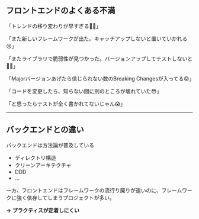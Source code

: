 ## フロントエンドのよくある不満

<div class="py-8 flex flex-col gap-8">
  <div>
「トレンドの移り変わりが早すぎる😵‍💫」

「また新しいフレームワークが出た。キャッチアップしないと置いていかれる😢」

「またライブラリで脆弱性が見つかった。バージョンアップしてテストしないと😮‍💨」

「Majorバージョンあげたら信じられない数のBreaking Changesが入ってる😡」
  </div>
  <div>
「コードを変更したら、知らない間に別のところが壊れていた😳」

「と思ったらテストが全く書かれてないじゃん😱」
  </div>
</div>

---

## バックエンドとの違い

<div class="py-4"></div>

バックエンドは方法論が普及している

- ディレクトリ構造
- クリーンアーキテクチャ
- DDD
- ...

一方、フロントエンドはフレームワークの流行り廃りが速いのに、フレームワークに強く依存してしまうプロジェクトが多い。

**→ プラクティスが定着しにくい**
